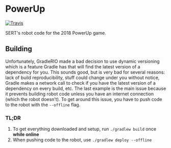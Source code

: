 # PowerUp

[![Travis][travis-img]][travis-url]

SERT's robot code for the 2018 PowerUp game.

## Building

Unfortunately, GradleRIO made a bad decision to use dynamic versioning which is a feature Gradle has
that will find the latest version of a dependency for you. This sounds good, but is very bad for
several reasons: lack of build reproducibility, stuff could change under you without notice, Gradle
makes a network call to check if you have the latest version of a dependency on every build, etc.
The last example is the main issue because it prevents building robot code unless you have an
internet connection (which the robot doesn't). To get around this issue, you have to push code to
the robot with the `--offline` flag.

### TL;DR

1. To get everything downloaded and setup, run `./gradlew build` once **while online**
2. When pushing code to the robot, use `./gradlew deploy --offline`

[travis-img]: https://img.shields.io/travis/SouthEugeneRoboticsTeam/PowerUp-2018.svg?style=flat-square
[travis-url]: https://travis-ci.org/SouthEugeneRoboticsTeam/PowerUp-2018
